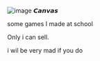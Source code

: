 ![image](https://github.com/grillandlangurlabs/FreeFlowCanvas/assets/161650410/4426e5bd-6f64-4891-964f-7260adfcbbd4)
𝘾𝙖𝙣𝙫𝙖𝙨

some games I made at school

Only i can sell.

i wil be very mad if you do
